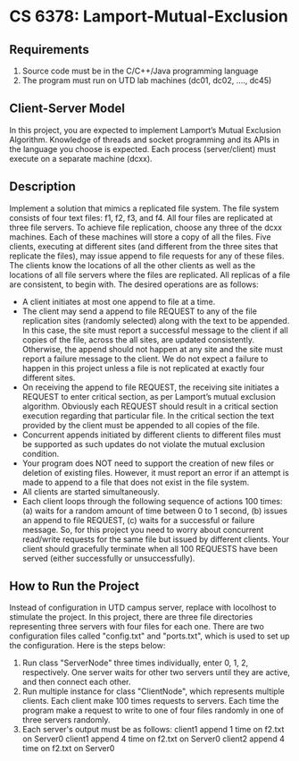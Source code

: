 ﻿# CS 6378: Lamport-Mutual-Exclusion

## Requirements
1. Source code must be in the C/C++/Java programming language
2. The program must run on UTD lab machines (dc01, dc02, ...., dc45)

## Client-Server Model
In this project, you are expected to implement Lamport’s Mutual Exclusion Algorithm. Knowledge of threads and socket programming and its APIs in the language you choose is expected. Each process (server/client) must execute on a separate machine (dcxx).

## Description
Implement a solution that mimics a replicated file system. The file system consists of four text files: f1, f2, f3, and f4. All four files are replicated at three file servers. To achieve file replication, choose any three of the dcxx machines. Each of these machines will store a copy of all the files. Five clients, executing at different sites (and different from the three sites that replicate the files), may issue append to file requests for any of these files. The clients know the locations of all the other clients as well as the locations of all file servers where the files are replicated. All replicas of a file are consistent, to begin with. The desired operations are as follows:

- A client initiates at most one append to file at a time.
- The client may send a append to file REQUEST to any of the file replication sites (randomly selected) along with the text to be appended. In this case, the site must report a successful message to the client if all copies of the file, across the all sites, are updated consistently. Otherwise, the append should not happen at any site and the site must report a failure message to the client. We do not expect a failure to happen in this project unless a file is not replicated at exactly four different sites.
- On receiving the append to file REQUEST, the receiving site initiates a REQUEST to enter critical section, as per Lamport’s mutual exclusion algorithm. Obviously each REQUEST should result in a critical section execution regarding that particular file. In the critical section the text provided by the client must be appended to all copies of the file.
- Concurrent appends initiated by different clients to different files must be supported as such updates do not violate the mutual exclusion condition.
- Your program does NOT need to support the creation of new files or deletion of existing files. However, it must report an error if an attempt is made to append to a file that does not exist in the file system.
- All clients are started simultaneously.
- Each client loops through the following sequence of actions 100 times: (a) waits for a random amount of time between 0 to 1 second, (b) issues an append to file REQUEST, (c) waits for a successful or failure message. So, for this project you need to worry about concurrent read/write requests for the same file but issued by different clients. Your client should gracefully terminate when all 100 REQUESTS have been served (either successfully or unsuccessfully).

## How to Run the Project
Instead of configuration in UTD campus server, replace with locolhost to stimulate the project. In this project, there are three file directories representing three servers with four files for each one. There are two configuration files called "config.txt" and "ports.txt", which is used to set up the configuration. Here is the steps below:
1. Run class "ServerNode" three times individually, enter 0, 1, 2, respectively. One server waits for other two servers until they are active, and then connect each other. 
2. Run multiple instance for class "ClientNode", which represents multiple clients. Each client make 100 times requests to servers. Each time the program make a request to write to one of four files randomly in one of three servers randomly.
3.  Each server's output must be as follows:
client1 append 1 time on f2.txt on Server0
client1 append 4 time on f2.txt on Server0
client2 append 4 time on f2.txt on Server0

